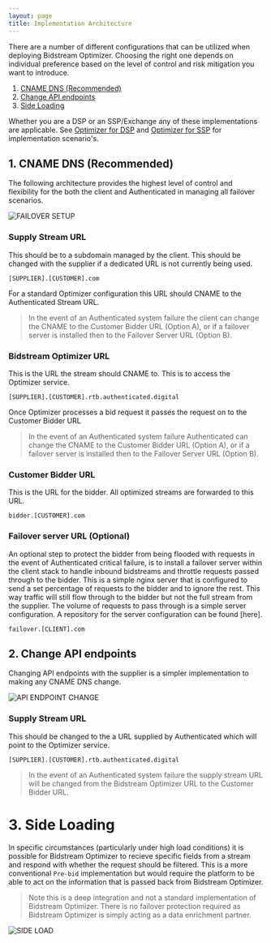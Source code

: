 ```yaml
---
layout: page
title: Implementation Architecture
---
```


There are a number of different configurations that can be utilized when deploying Bidstream Optimizer. Choosing the right one depends on individual preference based on the level of control and risk mitigation you want to introduce.

1. [CNAME DNS (Recommended)](#1--cname-dns--recommended-)
1. [Change API endpoints](#2--change-api-endpoints)
1. [Side Loading](#3--side-loading)

Whether you are a DSP or an SSP/Exchange any of these implementations are applicable. See [Optimizer for DSP](#) and [Optimizer for SSP](#) for implementation scenario's.

<a id="1--cname-dns--recommended-"></a>
## 1. CNAME DNS (Recommended)

The following architecture provides the highest level of control and flexibility for the both the client and Authenticated in managing all failover scenarios.

![FAILOVER SETUP](https://docs.google.com/drawings/d/1uO5VKL-3CHp3TD25OElKXlbRmnVqkshkwVe7tP5u53c/pub?w=934&h=526)

### Supply Stream URL
This should be to a subdomain managed by the client. This should be changed with the supplier if a dedicated URL is not currently being used.

```
[SUPPLIER].[CUSTOMER].com
```

For a standard Optimizer configuration this URL should CNAME to the Authenticated Stream URL.

> In the event of an Authenticated system failure the client can change the CNAME to the Customer Bidder URL (Option A), or if a failover server is installed then to the Failover Server URL (Option B).

### Bidstream Optimizer URL
This is the URL the stream should CNAME to. This is to access the Optimizer service.

```
[SUPPLIER].[CUSTOMER].rtb.authenticated.digital
```

Once Optimizer processes a bid request it passes the request on to the Customer Bidder URL

> In the event of an Authenticated system failure Authenticated can change the CNAME to the Customer Bidder URL (Option A), or if a failover server is installed then to the Failover Server URL (Option B).

### Customer Bidder URL
This is the URL for the bidder. All optimized streams are forwarded to this URL.

```
bidder.[CUSTOMER].com
```

### Failover server URL (Optional)
An optional step to protect the bidder from being flooded with requests in the event of Authenticated critical failure, is to install a failover server within the client stack to handle inbound bidstreams and throttle requests passed through to the bidder. This is a simple nginx server that is configured to send a set percentage of requests to the bidder and to ignore the rest. This way traffic will still flow through to the bidder but not the full stream from the supplier. The volume of requests to pass through is a simple server configuration. A repository for the server configuration can be found [here].

```
failover.[CLIENT].com
```

<a id="2--change-api-endpoints"></a>
## 2. Change API endpoints

Changing API endpoints with the supplier is a simpler implementation to making any CNAME DNS change.

![API ENDPOINT CHANGE](https://docs.google.com/drawings/d/1-uZh8grkXfV3SFbZFIq-ScCM1xBXbrXeFDvRfI4eZ64/pub?w=934&h=526)

### Supply Stream URL
This should be changed to the a URL supplied by Authenticated which will point to the Optimizer service.

```
[SUPPLIER].[CUSTOMER].rtb.authenticated.digital
```

> In the event of an Authenticated system failure the supply stream URL will be changed from the Bidstream Optimizer URL to the Customer Bidder URL.

<a id="3--side-loading"></a>
# 3. Side Loading

In specific circumstances (particularly under high load conditions) it is possible for Bidstream Optimizer to recieve specific fields from a stream and respond with whether the request should be filtered. This is a more conventional `Pre-bid` implementation but would require the platform to be able to act on the information that is passed back from Bidstream Optimizer.

> Note this is a deep integration and not a standard implementation of Bidstream Optimizer. There is no failover protection required as Bidstream Optimizer is simply acting as a data enrichment partner.

![SIDE LOAD](https://docs.google.com/drawings/d/1AaAgIoOovc-v1vTnrn4GuYraMjG1nEbcicggkpCcIs0/pub?w=934&h=526)
